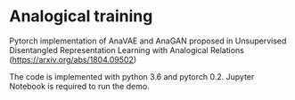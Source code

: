 # Analogical training

Pytorch implementation of AnaVAE and AnaGAN proposed in Unsupervised Disentangled Representation Learning with Analogical Relations (https://arxiv.org/abs/1804.09502)

The code is implemented with python 3.6 and pytorch 0.2. Jupyter Notebook is required to run the demo.
